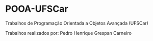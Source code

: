 # POOA-UFSCar
Trabalhos de Programação Orientada a Objetos Avançada (UFSCar)

Trabalhos realizados por: Pedro Henrique Grespan Carneiro
